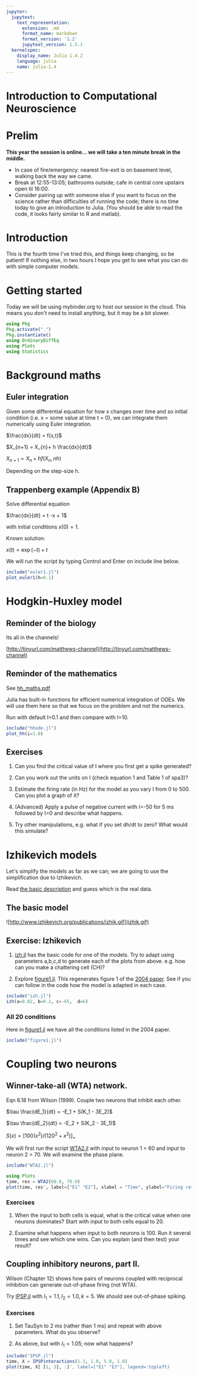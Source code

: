 ```yaml
---
jupyter:
  jupytext:
    text_representation:
      extension: .md
      format_name: markdown
      format_version: '1.2'
      jupytext_version: 1.5.1
  kernelspec:
    display_name: Julia 1.4.2
    language: julia
    name: julia-1.4
---
```


# Introduction to Computational Neuroscience

# Prelim

**This year the session is online... we will take a ten minute break in
the middle.**

<!-- - Tick/add your name on the sign-up sheet. -->
- In case of fire/emergency: nearest fire-exit is on basement level, walking
back the way we came.
- Break at 12:55-13:05; bathrooms outside; cafe in central core
upstairs open til 16:00.
- Consider pairing up with someone else if you want to focus on the
science rather than difficulties of running the code; there is no time
today to give an introduction to Julia.  (You should be able to
read the code, it looks fairly similar to R and matlab).

# Introduction

This is the fourth time I've tried this, and things keep changing, so
be patient!  If nothing else, in two hours I hope you get to see what
you can do with simple computer models.

# Getting started

Today we will be using mybinder.org to host our session in the cloud.
This means you don't need to install anything, but it may be a bit slower.

```julia
using Pkg
Pkg.activate(".")
Pkg.instantiate()
using OrdinaryDiffEq
using Plots
using Statistics
```

<!-- #region -->

# Background maths


## Euler integration

Given some differential equation for how x changes over time and so
initial condition (i.e. x = some value at time t = 0), we can
integrate them numerically using Euler integration.

$\frac{dx}{dt} = f(x,t)$

$X_{n+1} = X_{n}+ h \frac{dx}{dt}$

$X_{n+1} = X_{n}+ h f(X_{n}, nh)$

Depending on the step-size h.

## Trappenberg example (Appendix B)

Solve differential equation

$\frac{dx}{dt} = t -x + 1$

with initial conditions $x(0) = 1$.

Known solution:

$x(t) = \exp(-t) + t$

We will run the script by
typing Control and Enter on include line below.
<!-- #endregion -->

```julia
include("euler1.jl")
plot_euler1(h=0.1)
```

<!-- #region -->
# Hodgkin-Huxley model


## Reminder of the biology

Its all in the channels!

[http://tinyurl.com/matthews-channel](http://tinyurl.com/matthews-channel)

## Reminder of the mathematics

See [hh_maths.pdf](hh_maths.pdf)


Julia has built-in functions for efficient numerical integration of
ODEs.  We will use them here so that we focus on the problem and not the
numerics.
    
Run with default I=0.1 and then compare with I=10.
<!-- #endregion -->

```julia
include("hhode.jl")
plot_hh(i=1.0)
```

## Exercises

1. Can you find the critical value of I where you first get a spike
generated?

2. Can you work out the units on I (check equation 1 and Table 1 of spa3)?

3. Estimate the firing rate (in Hz) for the model as you vary I from 0
   to 500.  Can you plot a graph of it?  
   
   <!-- e.g. see    [hh_plotrate.m](hh_plotrate.m) for a template. -->

4. (Advanced) Apply a pulse of negative current with I=-50
   for 5 ms followed by I=0 and describe what happens.

5. Try other manipulations, e.g. what if you set dh/dt to
   zero?  What would this simulate?
                    
                

<!-- #region -->
# Izhikevich models


Let's simplify the models as far as we can; we are going to use the
simplification due to Izhikevich.

Read
[the basic description](http://www.izhikevich.org/human_brain_simulation/Blue_Brain.htm#models%20of%20spiking%20neurons)
and guess which is the real data.

## The basic model

![http://www.izhikevich.org/publications/izhik.gif](izhik.gif)


## Exercise: Izhikevich

1. [izh.jl](izh.jl) has the basic code for one of the models.  Try to
   adapt using parameters a,b,c,d to generate each of the plots from
   above.  e.g. how can you make a chattering cell (CH)?

2. Explore [figure1.jl](figure1.jl).  This regenerates figure 1 of the
   [2004 paper](http://www.izhikevich.org/publications/whichmod.pdf).
   See if you can follow in the code how the model is adapted in each
   case.
   
<!-- #endregion -->

```julia
include("izh.jl")
izh(a=0.02, b=0.2, c=-65,  d=6)
```

### All 20 conditions

Here in [figure1.jl](figure1.jl) we have all the conditions listed in the 2004 paper.

```julia
include("figure1.jl")
```

<!-- #region -->
# Coupling two neurons


## Winner-take-all (WTA) network.

Eqn 6.18 from Wilson (1999).  Couple two neurons that inhibit each other.

$\tau \frac{dE_1}{dt} = -E_1 + S(K_1 - 3E_2)$

$\tau \frac{dE_2}{dt} = -E_2 + S(K_2 - 3E_1)$

$S(x) = [ 100(x^2) / (120^2 + x^2) ]_+$



We will first run the script [WTA2.jl](WTA2.jl) with input to neuron 1 =
60 and input to neuron 2 = 70.  We will examine the phase plane.
<!-- #endregion -->

```julia
include("WTA2.jl")
```

```julia
using Plots
time, res = WTA2(60.0, 70.0)
plot(time, res', label=["E1" "E2"],	xlabel = "Time", ylabel="Firing rate (Hz)")
```

### Exercises

1. When the input to both cells is equal, what is the critical value
   when one neurons dominates?  Start with input to both cells equal
   to 20.

2. Examine what happens when input to both neurons is 100.  Run it
   several times and see which one wins.  Can you explain (and then
   test) your result?

<!-- #region -->
## Coupling inhibitory neurons, part II.

Wilson (Chapter 12) shows how pairs of neurons coupled with reciprocal
inhibition can generate out-of-phase firing (not WTA).

Try [IPSP.jl](IPSP.jl) with $I_1 = 1.1, I_2=1.0, k=5$.  We should see out-of-phase spiking.


### Exercises

1. Set TauSyn to 2 ms (rather than 1 ms) and repeat with above parameters.  What do you
observe?

2. As above, but with $I_1 = 1.05$; now what happens?

<!-- #endregion -->

```julia
include("IPSP.jl")
time, X = IPSPinteractions(1.1, 1.0, 5.0, 1.0)
plot(time, X[ [1, 3], :]', label=["E1" "E3"], legend=:topleft)
```

